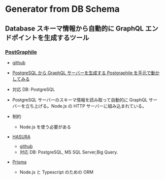 # Generator from DB Schema

## Database スキーマ情報から自動的に GraphQL エンドポイントを生成するツール

### [PostGraphile](https://www.graphile.org/postgraphile/)

- [github](https://github.com/graphile/postgraphile)
- [PostgreSQL から GraphQL サーバーを生成する Postgraphile を手元で動かしてみる](https://zenn.dev/adwd/articles/7c081b2f8a977f)
- 対応 DB: PostgreSQL
- PostgreSQL サーバーのスキーマ情報を読み取って自動的に GraphQL サーバーを立ち上げる。Node.js の HTTP サーバーに組み込まれている。
- 制約

  - Node.js を使う必要がある

- [HASURA](https://hasura.io/)
  - [github](https://github.com/hasura/graphql-engine)
  - 対応 DB: PostgreSQL, MS SQL Server,Big Query.
- [Prisma](https://www.prisma.io/)
  - Node.js と Typescript のための ORM
